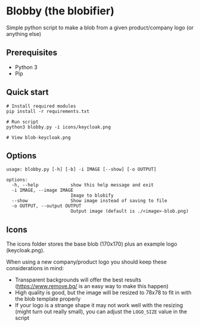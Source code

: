 # Blobby (the blobifier)

Simple python script to make a blob from a given product/company logo (or anything else)

## Prerequisites

- Python 3
- Pip

## Quick start

```shell
# Install required modules
pip install -r requirements.txt

# Run script
python3 blobby.py -i icons/keycloak.png

# View blob-keycloak.png
```

## Options

```shell
usage: blobby.py [-h] [-b] -i IMAGE [--show] [-o OUTPUT]

options:
  -h, --help            show this help message and exit
  -i IMAGE, --image IMAGE
                        Image to blobify
  --show                Show image instead of saving to file
  -o OUTPUT, --output OUTPUT
                        Output image (default is ./<image>-blob.png)
```

## Icons

The icons folder stores the base blob (170x170) plus an example logo (keycloak.png).

When using a new company/product logo you should keep these considerations in mind:
- Transparent backgrounds will offer the best results (https://www.remove.bg/ is an easy way to make this happen)
- High quality is good, but the image will be resized to 78x78 to fit in with the blob template properly
- If your logo is a strange shape it may not work well with the resizing (might turn out really small), you can adjust the `LOGO_SIZE` value in the script
